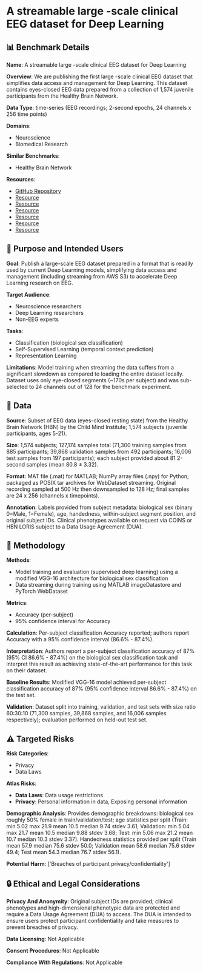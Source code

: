 # A streamable large -scale clinical EEG dataset for Deep Learning

## 📊 Benchmark Details

**Name**: A streamable large -scale clinical EEG dataset for Deep Learning

**Overview**: We are publishing the first large -scale clinical EEG dataset that simplifies data access and management for Deep Learning. This dataset contains eyes-closed EEG data prepared from a collection of 1,574 juvenile participants from the Healthy Brain Network.

**Data Type**: time-series (EEG recordings; 2-second epochs, 24 channels x 256 time points)

**Domains**:
- Neuroscience
- Biomedical Research

**Similar Benchmarks**:
- Healthy Brain Network

**Resources**:
- [GitHub Repository](https://github.com/sccn/HBN-rest-DL)
- [Resource](https://childmind.s3.us-west-1.amazonaws.com/python/childmind_python.zip)
- [Resource](https://childmind.s3.us-west-1.amazonaws.com/matlab/childmind_matlab.zip)
- [Resource](https://childmind.s3.us-west-1.amazonaws.com/python/childmind_train.tar)
- [Resource](http://coins.mrn.org/dx)
- [Resource](http://data.healthybrainnetwork.org/)
- [Resource](http://fcon_1000.projects.nitrc.org/indi/cmi_healthy_brain_network/sharing.html)

## 🎯 Purpose and Intended Users

**Goal**: Publish a large-scale EEG dataset prepared in a format that is readily used by current Deep Learning models, simplifying data access and management (including streaming from AWS S3) to accelerate Deep Learning research on EEG.

**Target Audience**:
- Neuroscience researchers
- Deep Learning researchers
- Non-EEG experts

**Tasks**:
- Classification (biological sex classification)
- Self-Supervised Learning (temporal context prediction)
- Representation Learning

**Limitations**: Model training when streaming the data suffers from a significant slowdown as compared to loading the entire dataset locally. Dataset uses only eye-closed segments (~170s per subject) and was sub-selected to 24 channels out of 128 for the benchmark experiment.

## 💾 Data

**Source**: Subset of EEG data (eyes-closed resting state) from the Healthy Brain Network (HBN) by the Child Mind Institute; 1,574 subjects (juvenile participants, ages 5-21).

**Size**: 1,574 subjects; 127,174 samples total (71,300 training samples from 885 participants; 39,868 validation samples from 492 participants; 16,006 test samples from 197 participants); each subject provided about 81 2-second samples (mean 80.8 ± 3.32).

**Format**: MAT file (.mat) for MATLAB; NumPy array files (.npy) for Python; packaged as POSIX tar archives for WebDataset streaming. Original recording sampled at 500 Hz then downsampled to 128 Hz; final samples are 24 x 256 (channels x timepoints).

**Annotation**: Labels provided from subject metadata: biological sex (binary 0=Male, 1=Female), age, handedness, within-subject segment position, and original subject IDs. Clinical phenotypes available on request via COINS or HBN LORIS subject to a Data Usage Agreement (DUA).

## 🔬 Methodology

**Methods**:
- Model training and evaluation (supervised deep learning) using a modified VGG-16 architecture for biological sex classification
- Data streaming during training using MATLAB imageDatastore and PyTorch WebDataset

**Metrics**:
- Accuracy (per-subject)
- 95% confidence interval for Accuracy

**Calculation**: Per-subject classification Accuracy reported; authors report Accuracy with a 95% confidence interval (86.6% - 87.4%).

**Interpretation**: Authors report a per-subject classification accuracy of 87% (95% CI 86.6% - 87.4%) on the biological sex classification task and interpret this result as achieving state-of-the-art performance for this task on their dataset.

**Baseline Results**: Modified VGG-16 model achieved per-subject classification accuracy of 87% (95% confidence interval 86.6% - 87.4%) on the test set.

**Validation**: Dataset split into training, validation, and test sets with size ratio 60:30:10 (71,300 samples, 39,868 samples, and 16,006 samples respectively); evaluation performed on held-out test set.

## ⚠️ Targeted Risks

**Risk Categories**:
- Privacy
- Data Laws

**Atlas Risks**:
- **Data Laws**: Data usage restrictions
- **Privacy**: Personal information in data, Exposing personal information

**Demographic Analysis**: Provides demographic breakdowns: biological sex roughly 50% female in train/validation/test; age statistics per split (Train: min 5.02 max 21.9 mean 10.5 median 9.74 stdev 3.61; Validation: min 5.04 max 21.7 mean 10.5 median 9.88 stdev 3.68; Test: min 5.06 max 21.2 mean 10.7 median 10.3 stdev 3.37). Handedness statistics provided per split (Train mean 57.9 median 75.6 stdev 50.0; Validation mean 58.6 median 75.6 stdev 49.4; Test mean 54.3 median 76.7 stdev 56.1).

**Potential Harm**: ['Breaches of participant privacy/confidentiality']

## 🔒 Ethical and Legal Considerations

**Privacy And Anonymity**: Original subject IDs are provided; clinical phenotypes and high-dimensional phenotypic data are protected and require a Data Usage Agreement (DUA) to access. The DUA is intended to ensure users protect participant confidentiality and take measures to prevent breaches of privacy.

**Data Licensing**: Not Applicable

**Consent Procedures**: Not Applicable

**Compliance With Regulations**: Not Applicable
